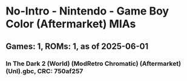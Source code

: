 # No-Intro - Nintendo - Game Boy Color (Aftermarket) MIAs
## Games: 1, ROMs: 1, as of 2025-06-01

### In The Dark 2 (World) (ModRetro Chromatic) (Aftermarket) (Unl).gbc, CRC: 750af257
